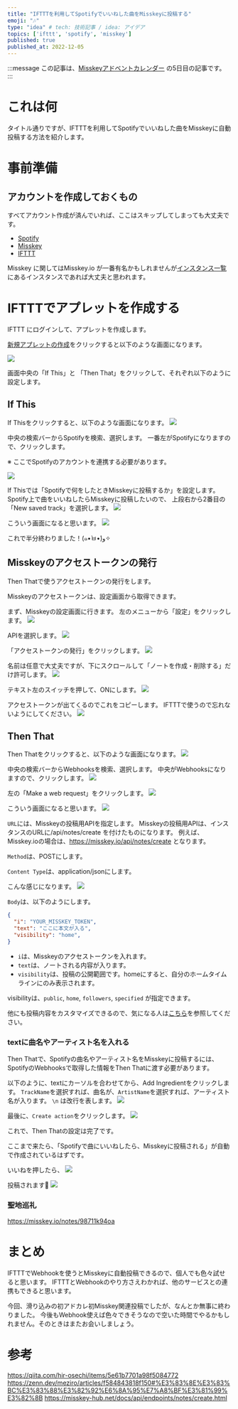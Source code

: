 ```yaml
---
title: "IFTTTを利用してSpotifyでいいねした曲をMisskeyに投稿する"
emoji: "🎶"
type: "idea" # tech: 技術記事 / idea: アイデア
topics: ['ifttt', 'spotify', 'misskey']
published: true
published_at: 2022-12-05 
---
```

:::message
この記事は、[Misskeyアドベントカレンダー]("https://adventar.org/calendars/7354") の5日目の記事です。
:::

# これは何

タイトル通りですが、IFTTTを利用してSpotifyでいいねした曲をMisskeyに自動投稿する方法を紹介します。

# 事前準備

## アカウントを作成しておくもの
すべてアカウント作成が済んでいれば、ここはスキップしてしまっても大丈夫です。
  - [Spotify]("https://www.spotify.com/jp/")
  - [Misskey]("https://misskey.io/")
  - [IFTTT]("https://ifttt.com/")

Misskey に関してはMisskey.io が一番有名かもしれませんが[インスタンス一覧]("https://join.misskey.page/ja-JP/instances") にあるインスタンスであれば大丈夫と思われます。

# IFTTTでアプレットを作成する

IFTTT にログインして、アプレットを作成します。

[新規アプレットの作成]("https://ifttt.com/create")をクリックすると以下のような画面になります。

![](https://storage.googleapis.com/zenn-user-upload/7f3339721e06-20221201.png)

画面中央の「If This」と 「Then That」をクリックして、それぞれ以下のように設定します。

## If This

If Thisをクリックすると、以下のような画面になります。
![](https://storage.googleapis.com/zenn-user-upload/057916206a5b-20221201.png)

中央の検索バーからSpotifyを検索、選択します。
一番左がSpotifyになりますので、クリックします。

※ ここでSpotifyのアカウントを連携する必要があります。

![](https://storage.googleapis.com/zenn-user-upload/e6785c673ff7-20221201.png)

If Thisでは「Spotifyで何をしたときMisskeyに投稿するか」を設定します。
Spotify上で曲をいいねしたらMisskeyに投稿したいので、 上段右から2番目の「New saved track」を選択します。
![](https://storage.googleapis.com/zenn-user-upload/f03ea2cb4fb1-20221201.png)

こういう画面になると思います。
![](https://storage.googleapis.com/zenn-user-upload/69aca57cd3e8-20221201.png)


これで半分終わりました！(๑•̀ㅂ•́)و✧

## Misskeyのアクセストークンの発行

Then Thatで使うアクセストークンの発行をします。

Misskeyのアクセストークンは、設定画面から取得できます。

まず、Misskeyの設定画面に行きます。
左のメニューから「設定」をクリックします。
![](https://storage.googleapis.com/zenn-user-upload/cdb9f74041e3-20221201.png)

APIを選択します。
![](https://storage.googleapis.com/zenn-user-upload/8fd7915d6f33-20221201.png)

「アクセストークンの発行」をクリックします。
![](https://storage.googleapis.com/zenn-user-upload/99cb0b5bb169-20221201.png)

名前は任意で大丈夫ですが、下にスクロールして「ノートを作成・削除する」だけ許可します。
![](https://storage.googleapis.com/zenn-user-upload/d155a38c8a06-20221201.png)

テキスト左のスイッチを押して、ONにします。
![](https://storage.googleapis.com/zenn-user-upload/45e9c096707e-20221201.png)

アクセストークンが出てくるのでこれをコピーします。
IFTTTで使うので忘れないようにしてください。
![](https://storage.googleapis.com/zenn-user-upload/2a72a1c924bb-20221201.png)

## Then That

Then Thatをクリックすると、以下のような画面になります。
![](https://storage.googleapis.com/zenn-user-upload/057916206a5b-20221201.png)

中央の検索バーからWebhooksを検索、選択します。
中央がWebhooksになりますので、クリックします。
![](https://storage.googleapis.com/zenn-user-upload/ac8e1d992b62-20221201.png)

左の「Make a web request」をクリックします。
![](https://storage.googleapis.com/zenn-user-upload/1dea6ca20735-20221201.png)


こういう画面になると思います。
![](https://storage.googleapis.com/zenn-user-upload/2cfee64d5397-20221201.png)


`URL`には、Misskeyの投稿用APIを指定します。
Misskeyの投稿用APIは、インスタンスのURLに/api/notes/create を付けたものになります。
例えば、Misskey.ioの場合は、https://misskey.io/api/notes/create となります。

`Method`は、POSTにします。

`Content Type`は、application/jsonにします。

こんな感じになります。
![](https://storage.googleapis.com/zenn-user-upload/149d2f4a21a8-20221201.png)

`Body`は、以下のようにします。

```json
{
  "i": "YOUR_MISSKEY_TOKEN",
  "text": "ここに本文が入る",
  "visibility": "home",
}
```
- `i`は、Misskeyのアクセストークンを入れます。
- `text`は、ノートされる内容が入ります。
- `visibility`は、投稿の公開範囲です。homeにすると、自分のホームタイムラインにのみ表示されます。

visibilityは、`public`, `home`, `followers`, `specified` が指定できます。

他にも投稿内容をカスタマイズできるので、気になる人は[こちら](https://misskey.io/api-doc#operation/notes/create)を参照してください。

### textに曲名やアーティスト名を入れる

Then Thatで、Spotifyの曲名やアーティスト名をMisskeyに投稿するには、SpotifyのWebhooksで取得した情報をThen Thatに渡す必要があります。

以下のように、textにカーソルを合わせてから、Add Ingredientをクリックします。
`TrackName`を選択すれば、曲名が、`ArtistName`を選択すれば、アーティスト名が入ります。
`\n` は改行を表します。
![](https://storage.googleapis.com/zenn-user-upload/a83e6168d668-20221201.gif)

最後に、`Create action`をクリックします。
![](https://storage.googleapis.com/zenn-user-upload/282149a236ca-20221201.png)

これで、Then Thatの設定は完了です。

ここまで来たら、「Spotifyで曲にいいねしたら、Misskeyに投稿される」が自動で作成されているはずです。

いいねを押したら、
![](https://storage.googleapis.com/zenn-user-upload/1d1677c4d83c-20221201.png)

投稿されます🎉
![](https://storage.googleapis.com/zenn-user-upload/e3bae91b8432-20221201.png)

### 聖地巡礼
https://misskey.io/notes/98711k94oa

# まとめ
IFTTTでWebhookを使うとMisskeyに自動投稿できるので、個人でも色々試せると思います。
IFTTTとWebhookのやり方さえわかれば、他のサービスとの連携もできると思います。

今回、滑り込みの初アドカレ初Misskey関連投稿でしたが、なんとか無事に終わりました。
今後もWebhook使えば色々できそうなので空いた時間でやるかもしれません。そのときはまたお会いしましょう。

# 参考
https://qiita.com/hir-osechi/items/5e61b7701a98f5084772
https://zenn.dev/meziro/articles/f584843818f150#%E3%83%8E%E3%83%BC%E3%83%88%E3%82%92%E6%8A%95%E7%A8%BF%E3%81%99%E3%82%8B
https://misskey-hub.net/docs/api/endpoints/notes/create.html